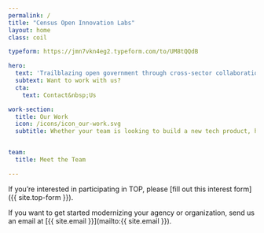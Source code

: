```yaml
---
permalink: /
title: "Census Open Innovation Labs"
layout: home
class: coil

typeform: https://jmn7vkn4eg2.typeform.com/to/UM8tQQdB

hero:
  text: 'Trailblazing open government through cross-sector collaboration, design, and technology.'
  subtext: Want to work with us?
  cta:
    text: Contact&nbsp;Us

work-section:
  title: Our Work
  icon: /icons/icon_our-work.svg
  subtitle: Whether your team is looking to build a new tech product, hire new talent, or integrate design thinking into your process, COIL has a program that can help you do it.


team:
  title: Meet the Team

---
```


If you’re interested in participating in TOP, please [fill out this interest form]({{ site.top-form }}).

If you want to get started modernizing your agency or organization, send us an email at [{{ site.email }}](mailto:{{ site.email }}).
